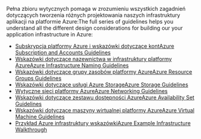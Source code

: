 <span data-ttu-id="d7701-101">Pełna zbioru wytycznych pomaga w zrozumieniu wszystkich zagadnień dotyczących tworzenia różnych projektowania naszych infrastruktury aplikacji na platformie Azure:</span><span class="sxs-lookup"><span data-stu-id="d7701-101">The full series of guidelines helps you understand all the different design considerations for building our your application infrastructure in Azure:</span></span>

* [<span data-ttu-id="d7701-102">Subskrypcja platformy Azure i wskazówki dotyczące kont</span><span class="sxs-lookup"><span data-stu-id="d7701-102">Azure Subscription and Accounts Guidelines</span></span>](../articles/virtual-machines/windows/infrastructure-subscription-accounts-guidelines.md?toc=%2fazure%2fvirtual-machines%2fwindows%2ftoc.json)
* [<span data-ttu-id="d7701-103">Wskazówki dotyczące nazewnictwa w infrastruktury platformy Azure</span><span class="sxs-lookup"><span data-stu-id="d7701-103">Azure Infrastructure Naming Guidelines</span></span>](../articles/virtual-machines/windows/infrastructure-naming-guidelines.md?toc=%2fazure%2fvirtual-machines%2fwindows%2ftoc.json)
* [<span data-ttu-id="d7701-104">Wskazówki dotyczące grupy zasobów platformy Azure</span><span class="sxs-lookup"><span data-stu-id="d7701-104">Azure Resource Groups Guidelines</span></span>](../articles/virtual-machines/windows/infrastructure-resource-groups-guidelines.md?toc=%2fazure%2fvirtual-machines%2fwindows%2ftoc.json)
* [<span data-ttu-id="d7701-105">Wskazówki dotyczące usługi Azure Storage</span><span class="sxs-lookup"><span data-stu-id="d7701-105">Azure Storage Guidelines</span></span>](../articles/virtual-machines/windows/infrastructure-storage-solutions-guidelines.md?toc=%2fazure%2fvirtual-machines%2fwindows%2ftoc.json)
* [<span data-ttu-id="d7701-106">Wytyczne sieci platformy Azure</span><span class="sxs-lookup"><span data-stu-id="d7701-106">Azure Networking Guidelines</span></span>](../articles/virtual-machines/windows/infrastructure-networking-guidelines.md?toc=%2fazure%2fvirtual-machines%2fwindows%2ftoc.json)
* [<span data-ttu-id="d7701-107">Wskazówki dotyczące zestawu dostępności Azure</span><span class="sxs-lookup"><span data-stu-id="d7701-107">Azure Availability Set Guidelines</span></span>](../articles/virtual-machines/windows/infrastructure-availability-sets-guidelines.md?toc=%2fazure%2fvirtual-machines%2fwindows%2ftoc.json)
* [<span data-ttu-id="d7701-108">Wskazówki dotyczące maszyny wirtualnej platformy Azure</span><span class="sxs-lookup"><span data-stu-id="d7701-108">Azure Virtual Machine Guidelines</span></span>](../articles/virtual-machines/windows/infrastructure-virtual-machine-guidelines.md?toc=%2fazure%2fvirtual-machines%2fwindows%2ftoc.json)
* [<span data-ttu-id="d7701-109">Przykład Azure infrastruktury wskazówki</span><span class="sxs-lookup"><span data-stu-id="d7701-109">Azure Example Infrastructure Walkthrough</span></span>](../articles/virtual-machines/windows/infrastructure-example.md?toc=%2fazure%2fvirtual-machines%2fwindows%2ftoc.json)

